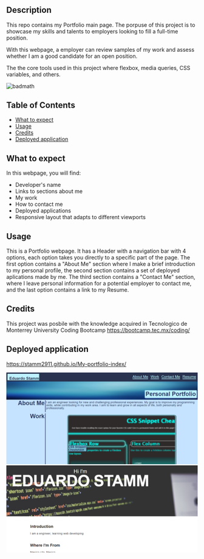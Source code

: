 # <Portfolio page>
## Description
This repo contains my Portfolio main page. The porpuse of this project is to showcase my skills and talents to employers looking to fill a full-time position.

With this webpage, a employer can review samples of my work and assess whether I am a good candidate for an open position.

The the core tools used in this project where flexbox, media queries, CSS variables, and others.

 ![badmath](https://img.shields.io/coveralls/github/jekyll/jekyll?label=CSS)

## Table of Contents 
- [What to expect](#what-to-expect)
- [Usage](#usage)
- [Credits](#credits)
- [Deployed application](#Deployed-application)

## What to expect
In this webpage, you will find:

- Developer's name
- Links to sections about me
- My work
- How to contact me
- Deployed applications
- Responsive layout that adapts to different viewports

## Usage
This is a Portfolio webpage. It has a Header with a navigation bar with 4 options, each option takes you directly to a specific part of the page. 
The first option contains a "About Me" section where I make a brief introduction to my personal profile, the second section contains a set of deployed aplications made by me.
The third section contains a "Contact Me" section, where I leave personal information for a potential employer to contact me, and the last option contains a link to my Resume.
    
## Credits
This project was posbile with the knowledge acquired in Tecnologico de Monterrey University Coding Bootcamp https://bootcamp.tec.mx/coding/ 

## Deployed application
https://stamm2911.github.io/My-portfolio-index/

![Deployed application](img/deployed-app.PNG)
![alt text](.\img\prework.PNG)